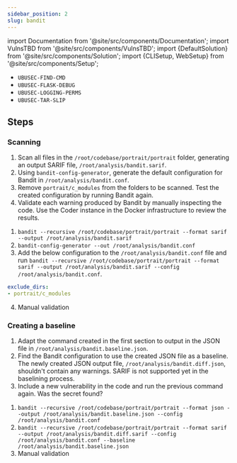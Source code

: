 ```yaml
---
sidebar_position: 2
slug: bandit
---
```


import Documentation from '@site/src/components/Documentation';
import VulnsTBD from '@site/src/components/VulnsTBD';
import {DefaultSolution} from '@site/src/components/Solution';
import {CLISetup, WebSetup} from '@site/src/components/Setup';

<VulnsTBD>

- `UBUSEC-FIND-CMD`
- `UBUSEC-FLASK-DEBUG`
- `UBUSEC-LOGGING-PERMS`
- `UBUSEC-TAR-SLIP`

</VulnsTBD>

<CLISetup software="Bandit" profile="static-analysis" container="static-analysers"/>

<WebSetup software="Coder" profile="static-analysis" link="http://127.0.0.1:8002" credentials="oss-fortress"/>

<Documentation software="Bandit" link="https://bandit.readthedocs.io/en/latest/index.html"/>

## Steps

### Scanning

1. Scan all files in the `/root/codebase/portrait/portrait` folder, generating an output SARIF file, `/root/analysis/bandit.sarif`.
2. Using `bandit-config-generator`, generate the default configuration for Bandit in `/root/analysis/bandit.conf`.
3. Remove `portrait/c_modules` from the folders to be scanned. Test the created configuration by running Bandit again.
4. Validate each warning produced by Bandit by manually inspecting the code. Use the Coder instance in the Docker infrastructure to review the results.

<DefaultSolution>

1. `bandit --recursive /root/codebase/portrait/portrait --format sarif --output /root/analysis/bandit.sarif`
2. `bandit-config-generator --out /root/analysis/bandit.conf`
3. Add the below configuration to the `/root/analysis/bandit.conf` file and run `bandit --recursive /root/codebase/portrait/portrait --format sarif --output /root/analysis/bandit.sarif --config /root/analysis/bandit.conf`.

```yaml
exclude_dirs:
- portrait/c_modules
```

4. Manual validation

</DefaultSolution>

### Creating a baseline

1. Adapt the command created in the first section to output in the JSON file in `/root/analysis/bandit.baseline.json`.
2. Find the Bandit configuration to use the created JSON file as a baseline. The newly created JSON output file, `/root/analysis/bandit.diff.json`, shouldn't contain any warnings. SARIF is not supported yet in the baselining process.
3. Include a new vulnerability in the code and run the previous command again. Was the secret found?

<DefaultSolution>

1. `bandit --recursive /root/codebase/portrait/portrait --format json --output /root/analysis/bandit.baseline.json --config /root/analysis/bandit.conf`
2. `bandit --recursive /root/codebase/portrait/portrait --format sarif --output /root/analysis/bandit.diff.sarif --config /root/analysis/bandit.conf --baseline /root/analysis/bandit.baseline.json`
3. Manual validation

</DefaultSolution>
